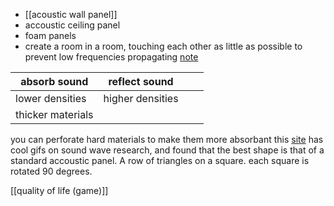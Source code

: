 - [[acoustic wall panel]] 
- accoustic ceiling panel
- foam panels 
- create a room in a room, touching each other as little as possible to prevent low frequencies propagating [note](https://anthonyamar.fr/Acoustic/Soundproofing)

| absorb sound      | reflect sound    |     |     |
| ----------------- | ---------------- | --- | --- |
| lower densities   | higher densities |     |     |
| thicker materials |                  |     |     |
you can perforate hard materials to make them more absorbant
this [site](https://www.payette.com/research-innovation/the-geometry-of-sound-diffusion/) has cool gifs on sound wave research, and found that the best shape is that of a standard accoustic panel. A row of triangles on a square. each square is rotated 90 degrees.


[[quality of life (game)]]